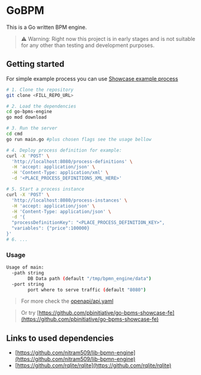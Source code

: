 # GoBPM

This is a Go written BPM engine.

> ⚠️ Warning: Right now this project is in early stages and is not suitable for any other than testing and development purposes.

## Getting started

For simple example process you can use [Showcase example process](test-cases/showcase-process.bpmn)

```bash
# 1. Clone the repository
git clone <FILL_REPO_URL>

# 2. Load the dependencies
cd go-bpms-engine
go mod download

# 3. Run the server
cd cmd
go run main.go #plus chosen flags see the usage bellow

# 4. Deploy process definition for example:
curl -X 'POST' \
  'http://localhost:8080/process-definitions' \
  -H 'accept: application/json' \
  -H 'Content-Type: application/xml' \
  -d '<PLACE_PROCESS_DEFINITIONS_XML_HERE>'

# 5. Start a process instance
curl -X 'POST' \
  'http://localhost:8080/process-instances' \
  -H 'accept: application/json' \
  -H 'Content-Type: application/json' \
  -d '{
  "processDefinitionKey": "<PLACE_PROCESS_DEFINITION_KEY>",
  "variables": {"price":100000}
}'
# 6. ...

```

### Usage

```bash
Usage of main:
  -path string
        DB Data path (default "/tmp/bpmn_engine/data")
  -port string
        port where to serve traffic (default "8080")
```

> For more check the [openapi/api.yaml](openapi/api.yaml)

> Or try [https://github.com/pbinitiative/go-bpms-showcase-fe](https://github.com/pbinitiative/go-bpms-showcase-fe)

## Links to used dependencies

- [https://github.com/nitram509/lib-bpmn-engine](https://github.com/nitram509/lib-bpmn-engine)
- [https://github.com/rqlite/rqlite](https://github.com/rqlite/rqlite)
